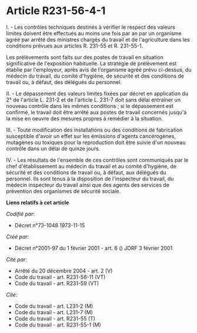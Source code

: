 # Article R231-56-4-1

I. - Les contrôles techniques destinés à vérifier le respect des valeurs limites doivent être effectués au moins une fois par
an par un organisme agréé par arrêté des ministres chargés du travail et de l'agriculture dans les conditions prévues aux
articles R. 231-55 et R. 231-55-1.

Les prélèvements sont faits sur des postes de travail en situation significative de l'exposition habituelle. La stratégie de
prélèvement est établie par l'employeur, après avis de l'organisme agréé prévu ci-dessus, du médecin du travail, du comité
d'hygiène, de sécurité et des conditions de travail ou, à défaut, des délégués du personnel.

II. - Le dépassement des valeurs limites fixées par décret en application du 2° de l'article L. 231-2 et de l'article L.
231-7 doit sans délai entraîner un nouveau contrôle dans les mêmes conditions ; si le dépassement est confirmé, le travail
doit être arrêté aux postes de travail concernés jusqu'à la mise en oeuvre des mesures propres à remédier à la situation.

III. - Toute modification des installations ou des conditions de fabrication susceptible d'avoir un effet sur les émissions
d'agents cancérogènes, mutagènes ou toxiques pour la reproduction doit être suivie d'un nouveau contrôle dans un délai de
quinze jours.

IV. - Les résultats de l'ensemble de ces contrôles sont communiqués par le chef d'établissement au médecin du travail et au
comité d'hygiène, de sécurité et des conditions de travail ou, à défaut, aux délégués du personnel. Ils sont tenus à la
disposition de l'inspecteur du travail, du médecin inspecteur du travail ainsi que des agents des services de prévention des
organismes de sécurité sociale.

**Liens relatifs à cet article**

_Codifié par_:

  - Décret n°73-1048 1973-11-15

_Créé par_:

  - Décret n°2001-97 du 1 février 2001 - art. 6 () JORF 3 février 2001

_Cité par_:

  - Arrêté du 20 décembre 2004 - art. 2 (V)
  - Code du travail - art. R231-56-11 (VT)
  - Code du travail - art. R231-59 (VT)

_Cite_:

  - Code du travail - art. L231-2 (M)
  - Code du travail - art. L231-7 (M)
  - Code du travail - art. R231-55 (T)
  - Code du travail - art. R231-55-1 (M)
